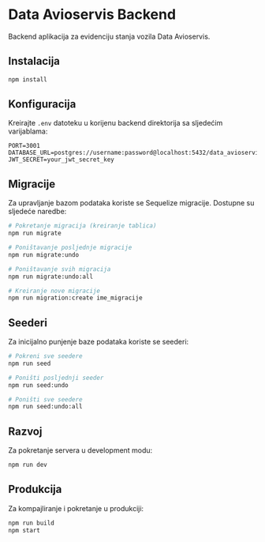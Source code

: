 # Data Avioservis Backend

Backend aplikacija za evidenciju stanja vozila Data Avioservis.

## Instalacija

```bash
npm install
```

## Konfiguracija

Kreirajte `.env` datoteku u korijenu backend direktorija sa sljedećim varijablama:

```env
PORT=3001
DATABASE_URL=postgres://username:password@localhost:5432/data_avioservis
JWT_SECRET=your_jwt_secret_key
```

## Migracije

Za upravljanje bazom podataka koriste se Sequelize migracije. Dostupne su sljedeće naredbe:

```bash
# Pokretanje migracija (kreiranje tablica)
npm run migrate

# Poništavanje posljednje migracije
npm run migrate:undo

# Poništavanje svih migracija
npm run migrate:undo:all

# Kreiranje nove migracije
npm run migration:create ime_migracije
```

## Seederi

Za inicijalno punjenje baze podataka koriste se seederi:

```bash
# Pokreni sve seedere
npm run seed

# Poništi posljednji seeder
npm run seed:undo

# Poništi sve seedere
npm run seed:undo:all
```

## Razvoj

Za pokretanje servera u development modu:

```bash
npm run dev
```

## Produkcija

Za kompajliranje i pokretanje u produkciji:

```bash
npm run build
npm start
``` 